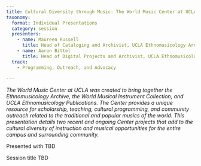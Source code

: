 ```yaml
---
title: Cultural Diversity through Music: The World Music Center at UCLA
taxonomy:
  format: Individual Presentations
  category: session
  presenters:
    - name: Maureen Russell
      title: Head of Cataloging and Archivist, UCLA Ethnomusicology Archive
    - name: Aaron Bittel
      title: Head of Digital Projects and Archivist, UCLA Ethnomusicology Archive
  track:
    - Programming, Outreach, and Advocacy
    
---
```

_The World Music Center at UCLA was created to bring together the Ethnomusicology Archive, the World Musical Instrument Collection, and UCLA Ethnomusicology Publications. The Center provides a unique resource for scholarship, teaching, cultural programming, and community outreach related to the traditional and popular musics of the world. This presentation details two recent and ongoing Center projects that add to the cultural diversity of instruction and musical opportunities for the entire campus and surrounding community._

Presented with TBD

Session title TBD